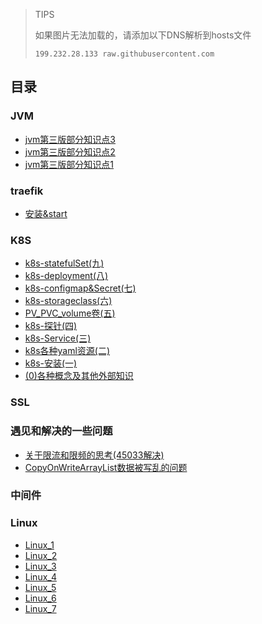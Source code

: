 > TIPS
>
> 如果图片无法加载的，请添加以下DNS解析到hosts文件
> 
> `199.232.28.133 raw.githubusercontent.com`

## 目录


### JVM

- [jvm第三版部分知识点3](./JVM/jvm第三版部分知识点3/jvm第三版部分知识点3.md)
- [jvm第三版部分知识点2](./JVM/jvm第三版部分知识点2/jvm第三版部分知识点2.md)
- [jvm第三版部分知识点1](./JVM/jvm第三版部分知识点1/jvm第三版部分知识点1.md)

### traefik

- [安装&start](./traefik/1_install_start/1_install_start.md)

### K8S

- [k8s-statefulSet(九)](./k8sInAction/9_k8s-statefulSet/9_k8s-statefulSet.md)
- [k8s-deployment(八)](./k8sInAction/8_k8s-deployment/8_k8s-deployment.md)
- [k8s-configmap&Secret(七)](./k8sInAction/7_k8s-configmap/7_k8s-configmap.md)
- [k8s-storageclass(六)](./k8sInAction/6_k8s-storageclass/6_k8s-storageclass.md)
- [PV_PVC_volume卷(五)](./k8sInAction/5_k8s-volume/5_k8s-volume.md)
- [k8s-探针(四)](./k8sInAction/4_k8s-探针/k8s-探针(四).md)
- [k8s-Service(三)](./k8sInAction/3_k8s-Service/k8s-Service(三).md)
- [k8s各种yaml资源(二)](./k8sInAction/2_k8s-yaml-resource/k8s各种yaml资源(二).md)
- [k8s-安装(一)](./k8sInAction/1_k8s-install/k8s-安装(一).md)
- [(0)各种概念及其他外部知识](./k8sInAction/0_k8s-other/各种概念及其他外部知识_0.md)

### SSL


### 遇见和解决的一些问题

- [关于限流和限频的思考(45033解决)](./一些问题/限频/限频.md)
- [CopyOnWriteArrayList数据被写乱的问题](./一些问题/copyOnWriteArrayList/copyOnWriteArrayList.md)

### 中间件



### Linux

- [Linux_1](./Linux/learn_1/Linux_1.md)
- [Linux_2](./Linux/learn_2/Linux_2.md)
- [Linux_3](./Linux/learn_3/Linux_3.md)
- [Linux_4](./Linux/learn_4/Linux_4.md)
- [Linux_5](./Linux/learn_5/Linux_5.md)
- [Linux_6](./Linux/learn_6/Linux_6.md)
- [Linux_7](./Linux/learn_7/Linux_7.md)

### 